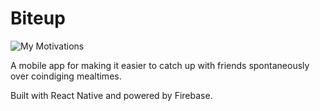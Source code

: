 # Biteup
![My Motivations](https://img.shields.io/badge/Powered%20by-passion-brightgreen?style=for-the-badge)

A mobile app for making it easier to catch up with friends spontaneously over coindiging mealtimes.

Built with React Native and powered by Firebase.
